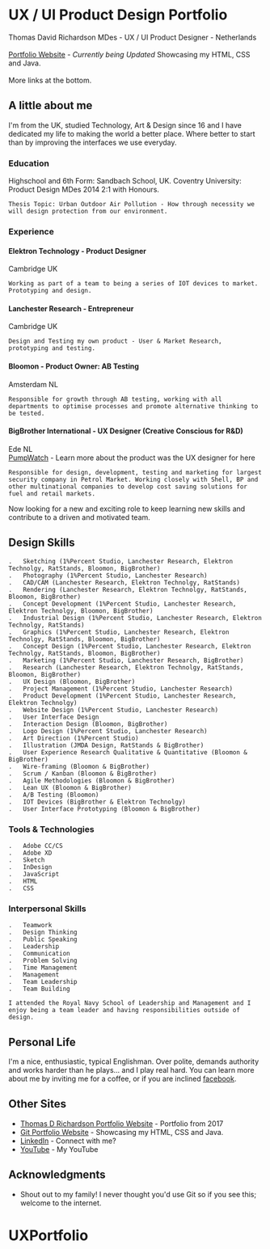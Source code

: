 # UX / UI Product Design Portfolio

Thomas David Richardson MDes - UX / UI Product Designer - Netherlands 
<br><br>
[Portfolio Website](https://tdr1991vr.github.io/UXPortfolio/) - *Currently being Updated* Showcasing my HTML, CSS and Java.<br>
<br>
More links at the bottom. 

## A little about me

I'm from the UK, studied Technology, Art & Design since 16 and I have dedicated my life to making the world a better place. Where better to start than by improving the interfaces we use everyday. 

### Education

Highschool and 6th Form: Sandbach School, UK. Coventry University: Product Design MDes 2014 2:1 with Honours.

```
Thesis Topic: Urban Outdoor Air Pollution - How through necessity we will design protection from our environment. 
```

### Experience

#### Elektron Technology - Product Designer
Cambridge UK

```
Working as part of a team to being a series of IOT devices to market. Prototyping and design. 
```

#### Lanchester Research - Entrepreneur
Cambridge UK

```
Design and Testing my own product - User & Market Research, prototyping and testing. 
```

#### Bloomon - Product Owner: AB Testing
Amsterdam NL 

```
Responsible for growth through AB testing, working with all departments to optimise processes and promote alternative thinking to be tested.  
```

#### BigBrother International - UX Designer (Creative Conscious for R&D)
Ede NL <br>
[PumpWatch](http://www.pumpwatch.nl) - Learn more about the product was the UX designer for here

```
Responsible for design, development, testing and marketing for largest security company in Petrol Market. Working closely with Shell, BP and other multinational companies to develop cost saving solutions for fuel and retail markets. 
```

Now looking for a new and exciting role to keep learning new skills and contribute to a driven and motivated team.


## Design Skills

	.	Sketching (1%Percent Studio, Lanchester Research, Elektron Technolgy, RatStands, Bloomon, BigBrother)
	.	Photography (1%Percent Studio, Lanchester Research)
	.	CAD/CAM (Lanchester Research, Elektron Technolgy, RatStands)
	.	Rendering (Lanchester Research, Elektron Technolgy, RatStands, Bloomon, BigBrother)
	.	Concept Development (1%Percent Studio, Lanchester Research, Elektron Technolgy, Bloomon, BigBrother)
	.	Industrial Design (1%Percent Studio, Lanchester Research, Elektron Technolgy, RatStands)
	.	Graphics (1%Percent Studio, Lanchester Research, Elektron Technolgy, RatStands, Bloomon, BigBrother)
	.	Concept Design (1%Percent Studio, Lanchester Research, Elektron Technolgy, RatStands, Bloomon, BigBrother)
	.	Marketing (1%Percent Studio, Lanchester Research, BigBrother)
	.	Research (Lanchester Research, Elektron Technolgy, RatStands, Bloomon, BigBrother)
	.	UX Design (Bloomon, BigBrother)
	.	Project Management (1%Percent Studio, Lanchester Research)
	.	Product Development (1%Percent Studio, Lanchester Research, Elektron Technolgy)
	.	Website Design (1%Percent Studio, Lanchester Research)
	.	User Interface Design
	.	Interaction Design (Bloomon, BigBrother)
	.	Logo Design (1%Percent Studio, Lanchester Research)
	.	Art Direction (1%Percent Studio)
	.	Illustration (JMDA Design, RatStands & BigBrother)
	.	User Experience Research Qualitative & Quantitative (Bloomon & BigBrother)
	.	Wire-framing (Bloomon & BigBrother)
	.	Scrum / Kanban (Bloomon & BigBrother)
	.	Agile Methodologies (Bloomon & BigBrother)
 	.	Lean UX (Bloomon & BigBrother)
	.	A/B Testing (Bloomon)
	.	IOT Devices (BigBrother & Elektron Technolgy) 
	.	User Interface Prototyping (Bloomon & BigBrother)

###	Tools & Technologies

	.	Adobe CC/CS
	.	Adobe XD
	.	Sketch
	.	InDesign
	.	JavaScript
	.	HTML
	.	CSS

### Interpersonal Skills

	.	Teamwork
	.	Design Thinking
	.	Public Speaking
	.	Leadership
	.	Communication
	.	Problem Solving
	.	Time Management
	.	Management
	.	Team Leadership
	.	Team Building

```
I attended the Royal Navy School of Leadership and Management and I enjoy being a team leader and having responsibilities outside of design.
```

## Personal Life

I'm a nice, enthusiastic, typical Englishman. Over polite, demands authority and works harder than he plays... and I play real hard. You can learn more about me by inviting me for a coffee, or if you are inclined [facebook](http://www.facebook.com/tdrichardson).

## Other Sites

* [Thomas D Richardson Portfolio Website](http://thomasdrichardson.strikingly.com) - Portfolio from 2017
* [Git Portfolio Website](https://tdr1991vr.github.io/UXPortfolio/) - Showcasing my HTML, CSS and Java.
* [LinkedIn](www.linkedin.com/in/thomasdrichardson) - Connect with me? 
* [YouTube](https://www.youtube.com/channel/UCt_LYcFwPx7HT1RXS7JNR-g/) - My YouTube 




## Acknowledgments

* Shout out to my family! I never thought you'd use Git so if you see this; welcome to the internet. 
# UXPortfolio
